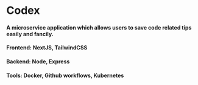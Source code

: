 # Codex
#### A microservice application which allows users to save code related tips easily and fancily.
#### Frontend: NextJS, TailwindCSS
#### Backend: Node, Express
#### Tools: Docker, Github workflows, Kubernetes
